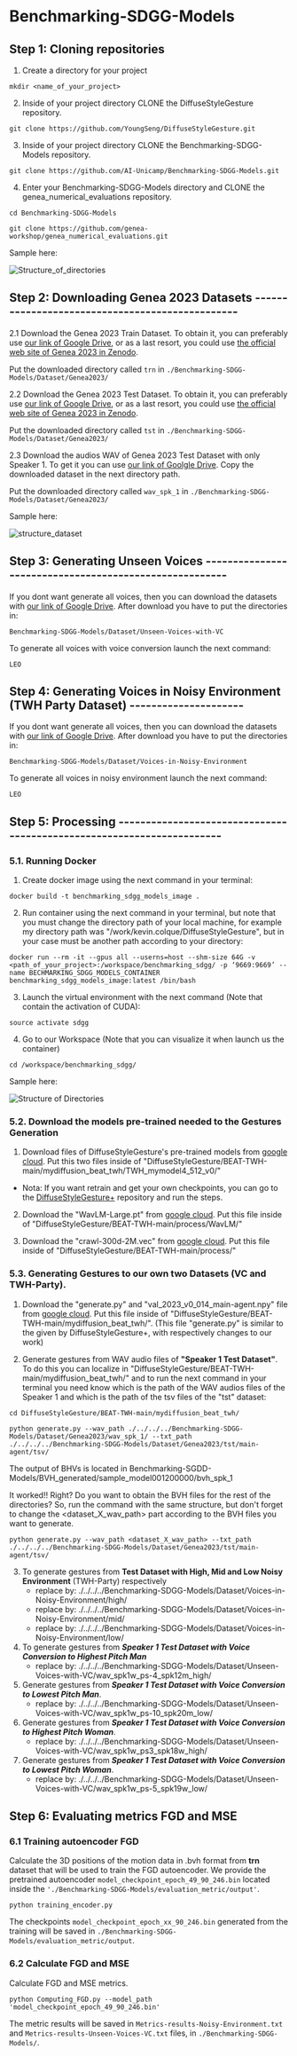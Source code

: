 # Benchmarking-SDGG-Models

## Step 1: Cloning repositories
1. Create a directory for your project
```angular2html
mkdir <name_of_your_project>
```

2. Inside of your project directory CLONE the DiffuseStyleGesture repository.
```angular2html
git clone https://github.com/YoungSeng/DiffuseStyleGesture.git
```

3. Inside of your project directory CLONE the Benchmarking-SDGG-Models repository.
```angular2html
git clone https://github.com/AI-Unicamp/Benchmarking-SDGG-Models.git
```

4. Enter your Benchmarking-SDGG-Models directory and CLONE the genea_numerical_evaluations repository.
```angular2html
cd Benchmarking-SDGG-Models
```
```angular2html
git clone https://github.com/genea-workshop/genea_numerical_evaluations.git
```

Sample here:

![Structure_of_directories](https://github.com/AI-Unicamp/Benchmarking-SDGG-Models/blob/main/Images-to-Readme/Structure_of_directories.png)

## Step 2: Downloading Genea 2023 Datasets ------------------------------------------------

2.1 Download the Genea 2023 Train Dataset. To obtain it, you can preferably use [our link of Google Drive](https://drive.google.com/drive/folders/1GvP67y8Ffi-3Y-pzGoZxMtyGKG0ZHT_4?usp=sharing), or as a last resort, you could use [the official web site of Genea 2023 in Zenodo](https://zenodo.org/records/8199133).  

Put the downloaded directory called `trn` in `./Benchmarking-SDGG-Models/Dataset/Genea2023/`

2.2 Download the Genea 2023 Test Dataset. To obtain it, you can preferably use [our link of Google Drive](https://drive.google.com/drive/folders/15IcRXcu6PI2DryfYLzMwSis4zEcMTFIK?usp=sharing), or as a last resort, you could use [the official web site of Genea 2023 in Zenodo](https://zenodo.org/records/8199133).

Put the downloaded directory called `tst` in `./Benchmarking-SDGG-Models/Dataset/Genea2023/`


2.3 Download the audios WAV of Genea 2023 Test Dataset with only Speaker 1. To get it you can use [our link of Goolgle Drive](https://drive.google.com/drive/folders/1R-nvdXInAsqvJUuT8EY6fQ0TnbD7jlni?usp=sharing).
Copy the downloaded dataset in the next directory path.

Put the downloaded directory called `wav_spk_1` in `./Benchmarking-SDGG-Models/Dataset/Genea2023/`

Sample here:

![structure_dataset](https://github.com/AI-Unicamp/Benchmarking-SDGG-Models/blob/main/Images-to-Readme/structure_dataset.png)

## Step 3: Generating Unseen Voices -------------------------------------------------------
If you dont want generate all voices, then you can download the datasets with [our link of Google Drive](https://drive.google.com/drive/folders/1MkpCmmM0C9dyS5w7wQXKg71UTUPhqbvO?usp=sharing).
After download you have to put the directories in:
```angular2html
Benchmarking-SDGG-Models/Dataset/Unseen-Voices-with-VC
```

To generate all voices with voice conversion launch the next command:
```angular2html
LEO
```

## Step 4: Generating Voices in Noisy Environment (TWH Party Dataset) ---------------------
If you dont want generate all voices, then you can download the datasets with [our link of Google Drive](https://drive.google.com/drive/folders/1IgvbrCVKkgDzZXfMyFUCZlEDsI6GU41j?usp=sharing).
After download you have to put the directories in:
```angular2html
Benchmarking-SDGG-Models/Dataset/Voices-in-Noisy-Environment
```

To generate all voices in noisy environment launch the next command:
```angular2html
LEO
```

## Step 5: Processing ----------------------------------------------------------------------
### 5.1. Running Docker
1. Create docker image using the next command in your terminal:
```angular2html
docker build -t benchmarking_sdgg_models_image .
```

2. Run container using the next command in your terminal, but note that you must change the directory path of your local machine, for example my directory path was "/work/kevin.colque/DiffuseStyleGesture", but in your case must be another path according to your directory:
```angular2html
docker run --rm -it --gpus all --userns=host --shm-size 64G -v <path_of_your_project>:/workspace/benchmarking_sdgg/ -p ‘9669:9669’ --name BECHMARKING_SDGG_MODELS_CONTAINER benchmarking_sdgg_models_image:latest /bin/bash
```

3. Launch the virtual environment with the next command (Note that contain the activation of CUDA):
```angular2html
source activate sdgg
```

4. Go to our Workspace (Note that you can visualize it when launch us the container)
```angular2html
cd /workspace/benchmarking_sdgg/
```

Sample here:

![Structure of Directories](https://github.com/AI-Unicamp/Benchmarking-SDGG-Models/blob/main/Images-to-Readme/Sample_after_launch_container.png)

### 5.2. Download the models pre-trained needed to the Gestures Generation

1. Download files of DiffuseStyleGesture's pre-trained models from [google cloud](https://drive.google.com/drive/folders/1V83X4ZNYQZ_u5A1hKW8Tr9_4cui22TNw?usp=sharing). Put this two files inside of "DiffuseStyleGesture/BEAT-TWH-main/mydiffusion_beat_twh/TWH_mymodel4_512_v0/"
- Nota: If you want retrain and get your own checkpoints, you can go to the [DiffuseStyleGesture+](https://github.com/YoungSeng/DiffuseStyleGesture/tree/master/BEAT-TWH-main) repository and run the steps.

2. Download the "WavLM-Large.pt" from [google cloud](https://drive.google.com/drive/folders/14L5hR4q310KMt1SAt-1FNo4PfhT7Se3V?usp=sharing). Put this file inside of "DiffuseStyleGesture/BEAT-TWH-main/process/WavLM/"

3. Download the "crawl-300d-2M.vec" from [google cloud](https://drive.google.com/drive/folders/1wTB_dpLCVcvcmjwnjHb9esnNZL2cb1Rk?usp=sharing). Put this file inside of "DiffuseStyleGesture/BEAT-TWH-main/process/"

### 5.3. Generating Gestures to our own two Datasets (VC and TWH-Party).

1. Download the "generate.py" and "val_2023_v0_014_main-agent.npy" file from [google cloud](https://drive.google.com/drive/folders/1Pu9ob2YUm2rq4msSxeBrbsGsUeGjDnpz?usp=sharing). Put this file inside of "DiffuseStyleGesture/BEAT-TWH-main/mydiffusion_beat_twh/". (This file "generate.py" is similar to the given by DiffuseStyleGesture+, with respectively changes to our work)

2. Generate gestures from WAV audio files of **"Speaker 1 Test Dataset"**. To do this you can localize in "DiffuseStyleGesture/BEAT-TWH-main/mydiffusion_beat_twh/" and to run the next command in your terminal you need know which is the path of the WAV audios files of the Speaker 1 and which is the path of the tsv files of the "tst" dataset:
```angular2html
cd DiffuseStyleGesture/BEAT-TWH-main/mydiffusion_beat_twh/
```
```angular2html
python generate.py --wav_path ./../../../Benchmarking-SDGG-Models/Dataset/Genea2023/wav_spk_1/ --txt_path ./../../../Benchmarking-SDGG-Models/Dataset/Genea2023/tst/main-agent/tsv/
```
The output of BHVs is located in Benchmarking-SGDD-Models/BVH_generated/sample_model001200000/bvh_spk_1

It worked!! Right? 
Do you want to obtain the BVH files for the rest of the directories?
So, run the command with the same structure, but don't forget to change the <dataset_X_wav_path> part according to the BVH files you want to generate.
```angular2html
python generate.py --wav_path <dataset_X_wav_path> --txt_path ./../../../Benchmarking-SDGG-Models/Dataset/Genea2023/tst/main-agent/tsv/
```
3. To generate gestures from **Test Dataset with High, Mid and Low Noisy Environment** (TWH-Party) respectively
   - replace by: ./../../../Benchmarking-SDGG-Models/Dataset/Voices-in-Noisy-Environment/high/
   - replace by: ./../../../Benchmarking-SDGG-Models/Dataset/Voices-in-Noisy-Environment/mid/
   - replace by: ./../../../Benchmarking-SDGG-Models/Dataset/Voices-in-Noisy-Environment/low/
4. To generate gestures from ***Speaker 1 Test Dataset with Voice Conversion to Highest Pitch Man***
   - replace by: ./../../../Benchmarking-SDGG-Models/Dataset/Unseen-Voices-with-VC/wav_spk1w_ps-4_spk12m_high/
5. Generate gestures from ***Speaker 1 Test Dataset with Voice Conversion to Lowest Pitch Man***.
   - replace by: ./../../../Benchmarking-SDGG-Models/Dataset/Unseen-Voices-with-VC/wav_spk1w_ps-10_spk20m_low/
6. Generate gestures from ***Speaker 1 Test Dataset with Voice Conversion to Highest Pitch Woman***.
   - replace by: ./../../../Benchmarking-SDGG-Models/Dataset/Unseen-Voices-with-VC/wav_spk1w_ps3_spk18w_high/
7. Generate gestures from ***Speaker 1 Test Dataset with Voice Conversion to Lowest Pitch Woman***.
   - replace by: ./../../../Benchmarking-SDGG-Models/Dataset/Unseen-Voices-with-VC/wav_spk1w_ps-5_spk19w_low/

## Step 6: Evaluating metrics FGD and MSE 

<!-- ### 6.1 Calculate the Positions and 3D Rotations

First, it is necessary to calculate the 3D positions and rotations of the motion data in .bvh format of the dataset **trn**.

```angular2html
cd Benchmarking-SDGG-Models
```
```angular2html
python computing_positions_rotations_3D_dataloader.py --path './Dataset/Genea2023/trn/bvh' --load False
```
The `--load` argument: If set to `True`, the positions and rotations will be loaded if they have already been calculated; otherwise, they will be calculated from scratch.-->

### 6.1 Training autoencoder FGD

Calculate the 3D positions of the motion data in .bvh format from **trn** dataset that will be used to train the FGD autoencoder. We provide the pretrained autoencoder `model_checkpoint_epoch_49_90_246.bin` located inside the `'./Benchmarking-SDGG-Models/evaluation_metric/output'`.

```angular2html
python training_encoder.py
```
The checkpoints `model_checkpoint_epoch_xx_90_246.bin` generated from the training will be saved in `./Benchmarking-SDGG-Models/evaluation_metric/output`.

### 6.2 Calculate FGD and MSE

Calculate FGD and MSE metrics. 

```angular2html
python Computing_FGD.py --model_path 'model_checkpoint_epoch_49_90_246.bin'
```
The metric results will be saved in `Metrics-results-Noisy-Environment.txt` and `Metrics-results-Unseen-Voices-VC.txt` files, in `./Benchmarking-SDGG-Models/`.
